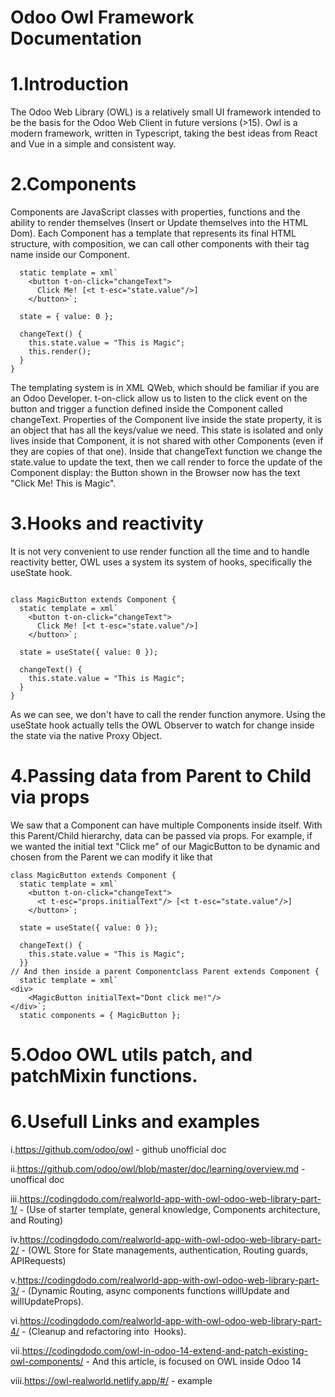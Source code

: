 # Odoo Owl Framework Documentation

# 1.Introduction
The Odoo Web Library (OWL) is a relatively small UI framework intended to be the basis for the Odoo Web Client in future versions (>15). Owl is a modern framework, written in Typescript, taking the best ideas from React and Vue in a simple and consistent way. 

# 2.Components
Components are JavaScript classes with properties, functions and the ability to render themselves (Insert or Update themselves into the HTML Dom). Each Component has a template that represents its final HTML structure, with composition, we can call other components with their tag name inside our Component.

```class MagicButton extends Component {
  static template = xml`
    <button t-on-click="changeText">
      Click Me! [<t t-esc="state.value"/>]
    </button>`;

  state = { value: 0 };

  changeText() {
    this.state.value = "This is Magic";
    this.render();
  }
}
```
The templating system is in XML QWeb, which should be familiar if you are an Odoo Developer. t-on-click allow us to listen to the click event on the button and trigger a function defined inside the Component called changeText. 
Properties of the Component live inside the state property, it is an object that has all the keys/value we need. This state is isolated and only lives inside that Component, it is not shared with other Components (even if they are copies of that one).
Inside that changeText function we change the state.value to update the text, then we call render to force the update of the Component display: the Button shown in the Browser now has the text "Click Me! This is Magic".

# 3.Hooks and reactivity
It is not very convenient to use render function all the time and to handle reactivity better, OWL uses a system its system of hooks, specifically the useState hook.

```const { useState } = owl.hooks;

class MagicButton extends Component {
  static template = xml`
    <button t-on-click="changeText">
      Click Me! [<t t-esc="state.value"/>]
    </button>`;

  state = useState({ value: 0 });

  changeText() {
    this.state.value = "This is Magic";
  }
}
```

As we can see, we don't have to call the render function anymore. Using the useState hook actually tells the OWL Observer to watch for change inside the state via the native Proxy Object.

# 4.Passing data from Parent to Child via props
We saw that a Component can have multiple Components inside itself. With this Parent/Child hierarchy, data can be passed via props. For example, if we wanted the initial text "Click me" of our MagicButton to be dynamic and chosen from the Parent we can modify it like that

```const { useState } = owl.hooks;
class MagicButton extends Component {
  static template = xml`
    <button t-on-click="changeText">
      <t t-esc="props.initialText"/> [<t t-esc="state.value"/>]
    </button>`;

  state = useState({ value: 0 });

  changeText() {
    this.state.value = "This is Magic";
  }}
// And then inside a parent Componentclass Parent extends Component {
  static template = xml`
<div>
    <MagicButton initialText="Dont click me!"/>
</div>`;
  static components = { MagicButton };
  ```

# 5.Odoo OWL utils patch, and patchMixin functions.

# 6.Usefull Links and examples
i.https://github.com/odoo/owl - github unofficial doc

ii.https://github.com/odoo/owl/blob/master/doc/learning/overview.md - unoffical doc

iii.https://codingdodo.com/realworld-app-with-owl-odoo-web-library-part-1/ - (Use of starter template, general knowledge, Components architecture, and Routing)

iv.https://codingdodo.com/realworld-app-with-owl-odoo-web-library-part-2/ - (OWL Store for State managements, authentication, Routing guards, APIRequests)

v.https://codingdodo.com/realworld-app-with-owl-odoo-web-library-part-3/ - (Dynamic Routing, async components functions willUpdate and willUpdateProps).

vi.https://codingdodo.com/realworld-app-with-owl-odoo-web-library-part-4/ - (Cleanup and refactoring into  Hooks).

vii.https://codingdodo.com/owl-in-odoo-14-extend-and-patch-existing-owl-components/ - And this article, is focused on OWL inside Odoo 14 

viii.https://owl-realworld.netlify.app/#/ - example
